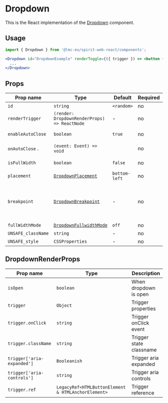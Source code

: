 # Dropdown

This is the React implementation of the [Dropdown] component.

## Usage

```jsx
import { Dropdown } from '@lmc-eu/spirit-web-react/components';
```

```jsx
<Dropdown id="DropdownExample" renderToggle={({ trigger }) => <button {...trigger}>...</button>}>
  ...
</Dropdown>
```

## Props

| Prop name          | Type                                             | Default       | Required | Description                                                                                                                        |
| ------------------ | ------------------------------------------------ | ------------- | -------- | ---------------------------------------------------------------------------------------------------------------------------------- |
| `id`               | `string`                                         | `<random>`    | no       | Component id                                                                                                                       |
| `renderTrigger`    | `(render: DropdownRenderProps) => ReactNode`     | -             | no       | Properties for trigger render                                                                                                      |
| `enableAutoClose`  | `boolean`                                        | `true`        | no       | Enables close on click outside of Dropdown                                                                                         |
| `onAutoClose` .    | `(event: Event) => void`                         |               | no       | Callback on close on click outside of Dropdown                                                                                     |
| `isFullWidth`      | `boolean`                                        | `false`       | no       | Whether is component displayed in full width                                                                                       |
| `placement`        | [`DropdownPlacement`][dropdownplacement]         | `bottom-left` | no       | Alignment of the component                                                                                                         |
| `breakpoint`       | [`DropdownBreakpoint`][dropdownbreakpoint]       | -             | no       | **DEPRECATED** Breakpoint to switch from the full-width to the auto-width mode. <br> @deprecated https://jira.lmc.cz/browse/DS-493 |
| `fullWidthMode`    | [`DropdownFullwidthMode`][dropdownfullwidthmode] | `off`         | no       | Full-width mode                                                                                                                    |
| `UNSAFE_className` | `string`                                         | -             | no       | Wrapper custom classname                                                                                                           |
| `UNSAFE_style`     | `CSSProperties`                                  | -             | no       | Wrapper custom style                                                                                                               |

## DropdownRenderProps

| Prop name                  | Type                                               | Description             |
| -------------------------- | -------------------------------------------------- | ----------------------- |
| `isOpen`                   | `boolean`                                          | When dropdown is open   |
| `trigger`                  | `Object`                                           | Trigger properties      |
| `trigger.onClick`          | `string`                                           | Trigger onClick event   |
| `trigger.className`        | `string`                                           | Trigger state classname |
| `trigger['aria-expanded']` | `Booleanish`                                       | Trigger aria expanded   |
| `trigger['aria-controls']` | `string`                                           | Trigger aria controls   |
| `trigger.ref`              | `LegacyRef<HTMLButtonElement & HTMLAnchorElement>` | Trigger reference       |

[dropdown]: https://github.com/lmc-eu/spirit-design-system/tree/main/packages/web/src/scss/components/Dropdown
[dropdownplacement]: https://github.com/lmc-eu/spirit-design-system/blob/main/packages/web-react/src/types/dropdown.ts#L4
[dropdownbreakpoint]: https://github.com/lmc-eu/spirit-design-system/blob/main/packages/web-react/src/types/dropdown.ts#L11
[dropdownfullwidthmode]: https://github.com/lmc-eu/spirit-design-system/blob/main/packages/web-react/src/types/dropdown.ts#L19
